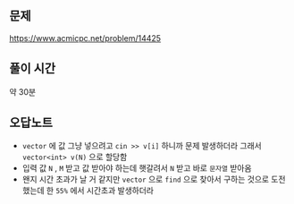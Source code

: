 ## 문제

https://www.acmicpc.net/problem/14425

## 풀이 시간

약 30분

## 오답노트

- `vector` 에 값 그냥 넣으려고 `cin >> v[i]` 하니까 문제 발생하더라 그래서 `vector<int> v(N)` 으로 할당함
- 입력 값 `N` , `M` 받고 값 받아야 하는데 햇갈려서 `N` 받고 바로 `문자열` 받아옴
- 왠지 시간 초과가 날 거 같지만 `vector` 으로 `find` 으로 찾아서 구하는 것으로 도전했는데 한 `55%` 에서 시간초과 발생하더라
